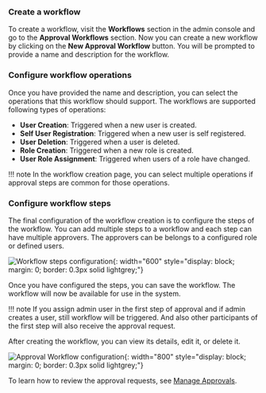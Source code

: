 ### Create a workflow

To create a workflow, visit the **Workflows** section in the admin console and go to the **Approval Workflows** section.
Now you can create a new workflow by clicking on the **New Approval Workflow** button. You will be prompted to provide a
 name and description for the workflow.

### Configure workflow operations

Once you have provided the name and description, you can select the operations that this workflow should support.
The workflows are supported following types of operations:

- **User Creation**: Triggered when a new user is created.
- **Self User Registration**: Triggered when a new user is self registered.
- **User Deletion**: Triggered when a user is deleted.
- **Role Creation**: Triggered when a new role is created.
- **User Role Assignment**: Triggered when users of a role have changed.

!!! note
    In the workflow creation page, you can select multiple operations if approval steps are common for those operations.

### Configure workflow steps

The final configuration of the workflow creation is to configure the steps of the workflow. You can add multiple steps to a workflow and each step can have multiple approvers. The approvers can be belongs to a configured role or defined users.

![Workflow steps configuration]({{base_path}}/assets/img/guides/workflows/workflow-steps-configuration.png){: width="600" style="display: block; margin: 0; border: 0.3px solid lightgrey;"}

Once you have configured the steps, you can save the workflow. The workflow will now be available for use in the system.

!!! note
    If you assign admin user in the first step of approval and if admin creates a user, still workflow will be triggered.
    And also other participants of the first step will also receive the approval request.

After creating the workflow, you can view its details, edit it, or delete it.

![Approval Workflow configuration]({{base_path}}/assets/img/guides/workflows/workflow-approval-edit.png){: width="800" style="display: block; margin: 0; border: 0.3px solid lightgrey;"}

To learn how to review the approval requests, see [Manage Approvals]({{base_path}}/guides/user-self-service/manage-approvals/).
